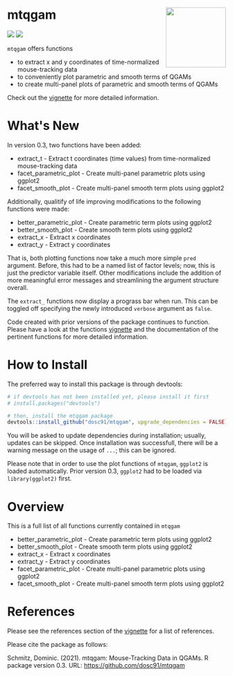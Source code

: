 # mtqgam <img src='https://dominicschmitz.com/packages/mtqgam_logo2.png' align="right" height="138" />

<!-- badges: start -->
![](https://img.shields.io/badge/version-0.3-FFA70B.svg)
![](https://img.shields.io/github/last-commit/dosc91/mtqgam)
<!-- badges: end -->

`mtqgam` offers functions

- to extract x and y coordinates of time-normalized mouse-tracking data
- to conveniently plot parametric and smooth terms of QGAMs
- to create multi-panel plots of parametric and smooth terms of QGAMs

Check out the [vignette](http://htmlpreview.github.io/?https://github.com/dosc91/mtqgam/blob/main/vignettes/functions.html) for more detailed information.

# What's New

In version 0.3, two functions have been added:

- extract_t - Extract t coordinates (time values) from time-normalized mouse-tracking data
- facet_parametric_plot - Create multi-panel parametric plots using ggplot2
- facet_smooth_plot - Create multi-panel smooth term plots using ggplot2

Additionally, qualitify of life improving modifications to the following functions were made:

- better_parametric_plot - Create parametric term plots using ggplot2
- better_smooth_plot - Create smooth term plots using ggplot2
- extract_x - Extract x coordinates
- extract_y - Extract y coordinates

That is, both plotting functions now take a much more simple `pred` argument. Before, this had to be a named list of factor levels; now, this is just the predictor variable itself. Other modifications include the addition of more meaningful error messages and streamlining the argument structure overall. 

The `extract_` functions now display a prograss bar when run. This can be toggled off specifying the newly introduced `verbose` argument as `false`.

Code created with prior versions of the package continues to function. Please have a look at the functions [vignette](http://htmlpreview.github.io/?https://github.com/dosc91/mtqgam/blob/main/vignettes/functions.html) and the documentation of the pertinent functions for more detailed information.

# How to Install

The preferred way to install this package is through devtools:

```r
# if devtools has not been installed yet, please install it first
# install.packages("devtools")

# then, install the mtqgam package
devtools::install_github("dosc91/mtqgam", upgrade_dependencies = FALSE)
```

You will be asked to update dependencies during installation; usually, updates can be skipped. Once installation was successfull, there will be a warning message on the usage of `...`; this can be ignored.

Please note that in order to use the plot functions of `mtqgam`, `ggplot2` is loaded automatically. Prior version 0.3, `ggplot2` had to be loaded via `library(ggplot2)` first.

# Overview

This is a full list of all functions currently contained in `mtqgam`

- better_parametric_plot - Create parametric term plots using ggplot2
- better_smooth_plot - Create smooth term plots using ggplot2
- extract_x - Extract x coordinates
- extract_y - Extract y coordinates
- facet_parametric_plot - Create multi-panel parametric plots using ggplot2
- facet_smooth_plot - Create multi-panel smooth term plots using ggplot2

# References

Please see the references section of the [vignette](http://htmlpreview.github.io/?https://github.com/dosc91/mtqgam/blob/main/vignettes/functions.html) for a list of references.

Please cite the package as follows:

Schmitz, Dominic. (2021). mtqgam: Mouse-Tracking Data in QGAMs. R package version 0.3. URL: https://github.com/dosc91/mtqgam
